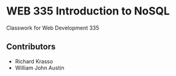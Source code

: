 <h1>WEB 335 Introduction to NoSQL</h1>
<p>Classwork for Web Development 335</p>
<h2>Contributors</h2>
<ul>
  <li>Richard Krasso</li>
  <li>William John Austin</li>
</ul>
